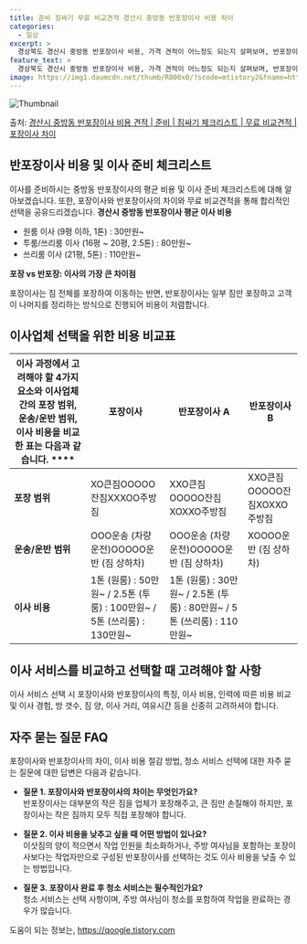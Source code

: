 ```yaml
---
title: 준비 짐싸기 무료 비교견적 경산시 중방동 반포장이사 비용 차이
categories:
  - 일상
excerpt: >
  경상북도 경산시 중방동 반포장이사 비용, 가격 견적이 어느정도 되는지 살펴보며, 반포장이사를 준비함에 있어 짐싸기 준비 체크리스트가 무엇인지 보겠습니다. 마지막으로 포장이사와 차이점을 통해 무료 비교견적으로 어떤 것이 더 합리적인 선택인지 공유 드립니다.경산시 중방동 포장이사 견적 샘플 보기 👈 클릭경산시 중방동 포장이사 가격 살펴보기 👈 클릭경산시 중방동 반포장이사 평균 이사 비용평수경산시 중방동 평균 이사 비용원룸 이사9평 이하 (1톤)30만원~투룸/쓰리룸 이사16평 ~ 20평 (2.5톤)80만원~쓰리룸 이사21평 (5톤) ~110만원~우리집 무료 이사견적 받기 👈 클릭포장 vs 반포장: 이사의 가장 큰 차이점포장이사는 짐을 전체적으로 포장해서 이동하는 반면, 반포장이사는 일부 짐만 포장하고 고..
feature_text: >
  경상북도 경산시 중방동 반포장이사 비용, 가격 견적이 어느정도 되는지 살펴보며, 반포장이사를 준비함에 있어 짐싸기 준비 체크리스트가 무엇인지 보겠습니다. 마지막으로 포장이사와 차이점을 통해 무료 비교견적으로 어떤 것이 더 합리적인 선택인지 공유 드립니다.경산시 중방동 포장이사 견적 샘플 보기 👈 클릭경산시 중방동 포장이사 가격 살펴보기 👈 클릭경산시 중방동 반포장이사 평균 이사 비용평수경산시 중방동 평균 이사 비용원룸 이사9평 이하 (1톤)30만원~투룸/쓰리룸 이사16평 ~ 20평 (2.5톤)80만원~쓰리룸 이사21평 (5톤) ~110만원~우리집 무료 이사견적 받기 👈 클릭포장 vs 반포장: 이사의 가장 큰 차이점포장이사는 짐을 전체적으로 포장해서 이동하는 반면, 반포장이사는 일부 짐만 포장하고 고..
image: https://img1.daumcdn.net/thumb/R800x0/?scode=mtistory2&fname=https%3A%2F%2Fblog.kakaocdn.net%2Fdn%2FkGinh%2FbtsHdvQ1s7X%2FzwjiVPPgBvCZoBFhTlo7ik%2Fimg.webp
---
```


![Thumbnail](https://img1.daumcdn.net/thumb/R800x0/?scode=mtistory2&fname=https%3A%2F%2Fblog.kakaocdn.net%2Fdn%2FkGinh%2FbtsHdvQ1s7X%2FzwjiVPPgBvCZoBFhTlo7ik%2Fimg.webp)

<p>출처: <a href="https://qoogle.tistory.com/9413" rel="dofollow">경산시 중방동 반포장이사 비용 견적 | 준비 | 짐싸기 체크리스트 | 무료 비교견적 | 포장이사 차이</a> </p>

## 반포장이사 비용 및 이사 준비 체크리스트

이사를 준비하시는 중방동 반포장이사의 평균 비용 및 이사 준비 체크리스트에 대해 알아보겠습니다. 또한, 포장이사와 반포장이사의 차이와 무료
비교견적을 통해 합리적인 선택을 공유드리겠습니다. **경산시 중방동 반포장이사 평균 이사 비용**

  * 원룸 이사 (9평 이하, 1톤) : 30만원~
  * 투룸/쓰리룸 이사 (16평 ~ 20평, 2.5톤) : 80만원~
  * 쓰리룸 이사 (21평, 5톤) : 110만원~

**포장 vs 반포장: 이사의 가장 큰 차이점**

포장이사는 짐 전체를 포장하여 이동하는 반면, 반포장이사는 일부 짐만 포장하고 고객이 나머지를 정리하는 방식으로 진행되어 비용이 저렴합니다.

## 이사업체 선택을 위한 비용 비교표

이사 과정에서 고려해야 할 4가지 요소와 이사업체 간의 포장 범위, 운송/운반 범위, 이사 비용을 비교한 표는 다음과 같습니다.  ****| **포장이사** | **반포장이사 A** | **반포장이사 B**  
---|---|---|---  
**포장 범위** | XO큰짐OOOOO잔짐XXXOO주방짐 | XXO큰짐OOOOO잔짐XOXXO주방짐 | XXO큰짐OOOOO잔짐XOXXO주방짐  
**운송/운반 범위** | OOO운송 (차량 운전)OOOOO운반 (짐 상하차) | OOO운송 (차량 운전)OOOOO운반 (짐 상하차) | XOOOO운반 (짐 상하차)  
**이사 비용** | 1톤 (원룸) : 50만원~ / 2.5톤 (투룸) : 100만원~ / 5톤 (쓰리룸) : 130만원~ | 1톤 (원룸) : 30만원~ / 2.5톤 (투룸) : 80만원~ / 5톤 (쓰리룸) : 110만원~ |   
  
## 이사 서비스를 비교하고 선택할 때 고려해야 할 사항

이사 서비스 선택 시 포장이사와 반포장이사의 특징, 이사 비용, 인력에 따른 비용 비교 및 이사 경험, 방 갯수, 짐 양, 이사 거리,
여유시간 등을 신중히 고려하셔야 합니다.

## 자주 묻는 질문 FAQ

포장이사와 반포장이사의 차이, 이사 비용 절감 방법, 청소 서비스 선택에 대한 자주 묻는 질문에 대한 답변은 다음과 같습니다.

  * **질문 1. 포장이사와 반포장이사의 차이는 무엇인가요?**  
반포장이사는 대부분의 작은 짐을 업체가 포장해주고, 큰 짐만 손질해야 하지만, 포장이사는 작은 짐까지 모두 직접 포장해야 합니다.

  * **질문 2. 이사 비용을 낮추고 싶을 때 어떤 방법이 있나요?**  
이삿짐의 양이 적으면서 작업 인원을 최소화하거나, 주방 여사님을 포함하는 포장이사보다는 작업자만으로 구성된 반포장이사를 선택하는 것도 이사
비용을 낮출 수 있는 방법입니다.

  * **질문 3. 포장이사 완료 후 청소 서비스는 필수적인가요?**  
청소 서비스는 선택 사항이며, 주방 여사님이 청소를 포함하여 작업을 완료하는 경우가 많습니다.

 

도움이 되는 정보는, <a href="https://qoogle.tistory.com" rel="dofollow">https://qoogle.tistory.com</a>


